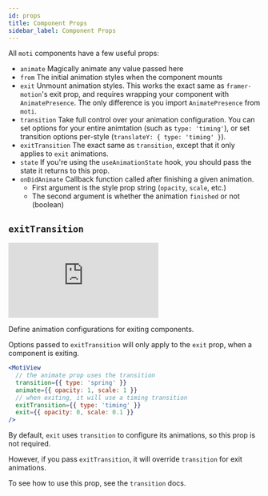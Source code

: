 ```yaml
---
id: props
title: Component Props
sidebar_label: Component Props
---
```


All `moti` components have a few useful props:

- `animate` Magically animate any value passed here
- `from` The initial animation styles when the component mounts
- `exit` Unmount animation styles. This works the exact same as `framer-motion`'s exit prop, and requires wrapping your component with `AnimatePresence`. The only difference is you import `AnimatePresence` from `moti`.
- `transition` Take full control over your animation configuration. You can set options for your entire animtation (such as `type: 'timing'`), or set transition options per-style (`translateY: { type: 'timing' }`).
- `exitTransition` The exact same as `transition`, except that it only applies to `exit` animations.
- `state` If you're using the `useAnimationState` hook, you should pass the state it returns to this prop.
- `onDidAnimate` Callback function called after finishing a given animation.
  - First argument is the style prop string (`opacity`, `scale`, etc.)
  - The second argument is whether the animation `finished` or not (boolean)

## `exitTransition`

<div
  style={{
    position: 'relative',
    paddingBottom: '209.59302325581396%',
    height: 0,
    width: '100%',
  }}
>
  <iframe
    src="https://www.loom.com/embed/a8a691cdd7c243678723f2034f611b20"
    frameborder="0"
    webkitallowfullscreen
    mozallowfullscreen
    allowfullscreen
    style={{
      position: 'absolute',
      top: 0,
      left: 0,
      right: 0,
      bottom: 0,
      width: '100%',
      height: '100%',
    }}
  ></iframe>
</div>

Define animation configurations for exiting components.

Options passed to `exitTransition` will only apply to the `exit` prop, when a component is exiting.

```jsx
<MotiView
  // the animate prop uses the transition
  transition={{ type: 'spring' }}
  animate={{ opacity: 1, scale: 1 }}
  // when exiting, it will use a timing transition
  exitTransition={{ type: 'timing' }}
  exit={{ opacity: 0, scale: 0.1 }}
/>
```

By default, `exit` uses `transition` to configure its animations, so this prop is not required.

However, if you pass `exitTransition`, it will override `transition` for exit animations.

To see how to use this prop, see the `transition` docs.
